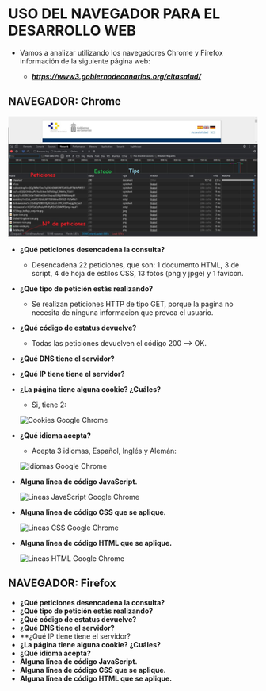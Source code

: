 # USO DEL NAVEGADOR PARA EL DESARROLLO WEB

* Vamos a analizar utilizando los navegadores Chrome y Firefox información de la siguiente página web:

	* ***https://www3.gobiernodecanarias.org/citasalud/***

## NAVEGADOR: Chrome

![Peticiones Google Chrome][peticionesChrome]


* **¿Qué peticiones desencadena la consulta?**

	* Desencadena 22 peticiones, que son: 1 documento HTML, 3 de script, 4 de hoja de estilos CSS, 13 fotos (png y jpge) y 1 favicon.
	
	
* **¿Qué tipo de petición estás realizando?**

	* Se realizan peticiones HTTP de tipo GET, porque la pagina no necesita de ninguna informacion que provea el usuario.
	
	
* **¿Qué código de estatus devuelve?**

	* Todas las peticiones devuelven el código 200 --> OK.
	 
	
* **¿Qué DNS tiene el servidor?**
* **¿Qué IP tiene tiene el servidor?**
* **¿La página tiene alguna cookie? ¿Cuáles?**

	* Si, tiene 2:
	
	![Cookies Google Chrome][cookies]
	
	
* **¿Qué idioma acepta?**

	* Acepta 3 idiomas, Español, Inglés y Alemán:
	
	![Idiomas Google Chrome][idiomas]
	
	
* **Alguna línea de código JavaScript.**

	![Lineas JavaScript Google Chrome][lineasJS]
	
	
* **Alguna línea de código CSS que se aplique.**

	![Lineas CSS Google Chrome][lineasCSS]
	
	
* **Alguna línea de código HTML que se aplique.**

	![Lineas HTML Google Chrome][lineasHTML]


## NAVEGADOR: Firefox


* **¿Qué peticiones desencadena la consulta?**	
* **¿Qué tipo de petición estás realizando?**	
* **¿Qué código de estatus devuelve?**	
* **¿Qué DNS tiene el servidor?**
* **¿Qué IP tiene tiene el servidor?
* **¿La página tiene alguna cookie? ¿Cuáles?**
* **¿Qué idioma acepta?**
* **Alguna línea de código JavaScript.**
* **Alguna línea de código CSS que se aplique.**
* **Alguna línea de código HTML que se aplique.**


[peticionesChrome]: images/peticionesChrome.jpg "Peticiones Google Chrome"
[cookies]: images/cookies.JPG "Cookies Google Chrome"
[idiomas]: images/idiomas.jpg "Idiomas Google Chrome"
[lineasJS]: images/lineasJS.jpg "Lineas JavaScript Google Chrome"
[lineasCSS]: images/lineasCSS.jpg "Lineas CSS Google Chrome"
[lineasHTML]: images/lineasHTML.jpg "Lineas HTML Google Chrome"
